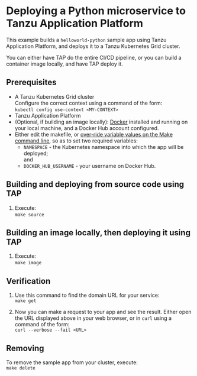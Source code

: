 # Deploying a Python microservice to Tanzu Application Platform

This example builds a `helloworld-python` sample app using Tanzu Application Platform,
and deploys it to a Tanzu Kubernetes Grid cluster.

You can either have TAP do the entire CI/CD pipeline, or you can build a container image locally, and have TAP deploy it.

## Prerequisites

- A Tanzu Kubernetes Grid cluster<br />
  Configure the correct context using a command of the form:<br />
  ``kubectl config use-context <MY-CONTEXT>``
- Tanzu Application Platform
- (Optional, if building an image locally): [Docker](https://www.docker.com) installed and running on your local machine,
  and a Docker Hub account configured.
- Either edit the makefile, or [over-ride variable values on the Make command line](https://www.gnu.org/software/make/manual/html_node/Overriding.html), so as to set two required variables:
  - ``NAMESPACE`` - the Kubernetes namespace into which the app will be deployed;<br />and
  - ``DOCKER_HUB_USERNAME`` - your username on Docker Hub.

## Building and deploying from source code using TAP

1. Execute:<br />
   ``make source``

## Building an image locally, then deploying it using TAP

1. Execute:<br />
   ``make image``

## Verification

1. Use this command to find the domain URL for your service:<br />
  ``make get``

1. Now you can make a request to your app and see the result.
   Either open the URL displayed above in your web browser,
   or in ``curl`` using a command of the form:<br />
   ``curl --verbose --fail <URL>``

## Removing

To remove the sample app from your cluster, execute:<br />
    ``make delete``
